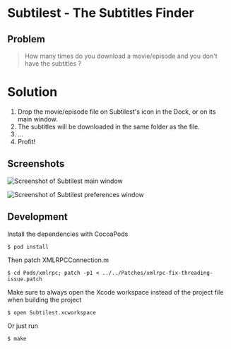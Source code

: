 # Subtilest - The Subtitles Finder

## Problem

> How many times do you download a movie/episode and you don't have the subtitles ?

# Solution

1. Drop the movie/episode file on Subtilest's icon in the Dock, or on its main window.
2. The subtitles will be downloaded in the same folder as the file.
3. …
4. Profit!

## Screenshots

![Screenshot of Subtilest main window](http://goo.gl/Gb7KE)  

![Screenshot of Subtilest preferences window](http://goo.gl/YyFbs)  

## Development

Install the dependencies with CocoaPods

    $ pod install

Then patch XMLRPCConnection.m

    $ cd Pods/xmlrpc; patch -p1 < ../../Patches/xmlrpc-fix-threading-issue.patch

Make sure to always open the Xcode workspace instead of the project file when building the project

    $ open Subtilest.xcworkspace

Or just run

    $ make
